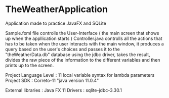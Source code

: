 # TheWeatherApplication
Application made to practice JavaFX and SQLite


Sample.fxml file controlls the User-Interface ( the main screen that shows up when the appllication starts )
Controller.java controlls all the actions that has to be taken when the user interacts  with the main window, it produces a query based on      the user's choices and passes it to the "theWeatherData.db" database using the jdbc driver, takes the result, divides the raw piece of      the information to the different variables and then prints up to the screen.
    
Project Language Level : 11 local variable syntax for lambda parameters 
Project SDK : Correto-11 "java version 11.0.4"

External libraries : 
      Java FX 11
Drivers :
      sqlite-jdbc-3.30.1 



    

